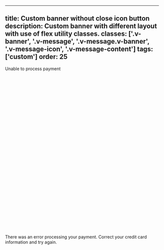 <!--
 *              Copyright (c) 2025 Visa, Inc.
 *
 * Licensed under the Apache License, Version 2.0 (the "License");
 * you may not use this file except in compliance with the License.
 * You may obtain a copy of the License at
 *
 *         http://www.apache.org/licenses/LICENSE-2.0
 *
 * Unless required by applicable law or agreed to in writing, software
 * distributed under the License is distributed on an "AS IS" BASIS,
 * WITHOUT WARRANTIES OR CONDITIONS OF ANY KIND, either express or implied.
 * See the License for the specific language governing permissions and
 * limitations under the License.
 *
 -->
---
title: Custom banner without close icon button
description: Custom banner with different layout with use of flex utility classes.
classes: ['.v-banner', '.v-message', '.v-message.v-banner', '.v-message-icon', '.v-message-content']
tags: ['custom']
order: 25
---

<style>
  .my-persistent-message { --v-message-background: var(--palette-default-surface-1); --v-message-border-color: var(--palette-messaging-graphics-negative); --v-message-icon-color: var(--palette-messaging-text-negative); --v-message-border-block-start-size: var(--theme-border-size); --v-message-border-block-end-size: var(--theme-border-size); --v-message-border-inline-start-size: var(--theme-border-size); --v-message-border-inline-end-size: var(--theme-border-size); --v-message-border-radius: var(--theme-border-radius); }
</style>
<div class="v-message v-section my-persistent-message">
  <div class="v-message-content v-flex v-flex-col">
    <div class="v-flex v-flex-row v-gap-8 v-justify-content-between">
      <p class="v-typography-body-2-bold">
        Unable to process payment
      </p>
      <svg aria-hidden="true" class="v-icon v-icon-visa v-icon-low v-message-icon" focusable="false" viewbox="0 0 24 24">
        <use href="#visa-error-low">
        </use>
      </svg>
    </div>
    <p class="v-message-content">
      There was an error processing your payment. Correct your credit card information and try again.
    </p>
  </div>
</div>
